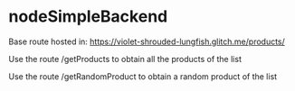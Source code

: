# nodeSimpleBackend

Base route hosted in: https://violet-shrouded-lungfish.glitch.me/products/

Use the route /getProducts to obtain all the products of the list

Use the route /getRandomProduct to obtain a random product of the list